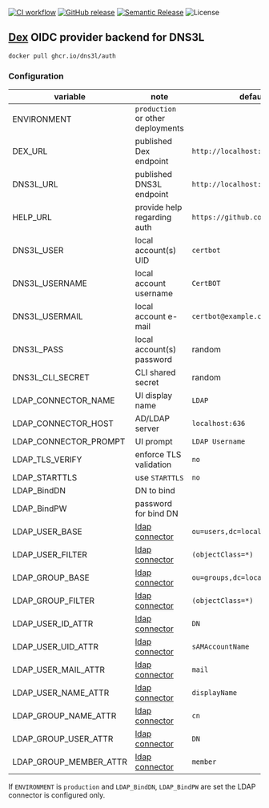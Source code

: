 [![CI workflow](https://img.shields.io/github/workflow/status/dns3l/auth/main?label=ci&logo=github)](https://github.com/dns3l/auth/actions/workflows/main.yml)
[![GitHub release](https://img.shields.io/github/release/dns3l/auth.svg&logo=github)](https://github.com/dns3l/auth/releases/latest)
[![Semantic Release](https://img.shields.io/badge/semantic--release-angular-e10079?logo=semantic-release)](https://github.com/semantic-release/semantic-release)
![License](https://img.shields.io/github/license/dns3l/auth)

## [Dex][1] OIDC provider backend for DNS3L

`docker pull ghcr.io/dns3l/auth`

[1]: https://dexidp.io/

### Configuration

| variable | note | default |
| --- | --- | --- |
| ENVIRONMENT | `production` or other deployments | |
| DEX_URL | published Dex endpoint | `http://localhost:5556/auth` |
| DNS3L_URL | published DNS3L endpoint | `http://localhost:3000` |
| HELP_URL | provide help regarding auth | `https://github.com/dns3l/dns3l` |
| DNS3L_USER | local account(s) UID | `certbot` |
| DNS3L_USERNAME | local account username | `CertBOT` |
| DNS3L_USERMAIL | local account e-mail | `certbot@example.com` |
| DNS3L_PASS | local account(s) password | random |
| DNS3L_CLI_SECRET | CLI shared secret | random |
| LDAP_CONNECTOR_NAME | UI display name | `LDAP` |
| LDAP_CONNECTOR_HOST | AD/LDAP server | `localhost:636` |
| LDAP_CONNECTOR_PROMPT | UI prompt | `LDAP Username` |
| LDAP_TLS_VERIFY | enforce TLS validation | `no` |
| LDAP_STARTTLS | use `STARTTLS` | `no` |
| LDAP_BindDN | DN to bind | |
| LDAP_BindPW | password for bind DN | |
| LDAP_USER_BASE | [ldap connector][2] | `ou=users,dc=localhost` |
| LDAP_USER_FILTER | [ldap connector][2] | `(objectClass=*)` |
| LDAP_GROUP_BASE | [ldap connector][2] | `ou=groups,dc=localhost` |
| LDAP_GROUP_FILTER | [ldap connector][2] | `(objectClass=*)` |
| LDAP_USER_ID_ATTR | [ldap connector][2] | `DN` |
| LDAP_USER_UID_ATTR | [ldap connector][2] | `sAMAccountName` |
| LDAP_USER_MAIL_ATTR | [ldap connector][2] | `mail` |
| LDAP_USER_NAME_ATTR | [ldap connector][2] | `displayName` |
| LDAP_GROUP_NAME_ATTR | [ldap connector][2] | `cn` |
| LDAP_GROUP_USER_ATTR | [ldap connector][2] | `DN` |
| LDAP_GROUP_MEMBER_ATTR | [ldap connector][2] | `member` |

[2]: https://dexidp.io/docs/connectors/ldap/

If `ENVIRONMENT` is `production` and `LDAP_BindDN`, `LDAP_BindPW` are set the LDAP connector is configured only.
